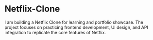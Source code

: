 # Netflix-Clone
I am building a Netflix Clone for learning and portfolio showcase. The project focuses on practicing frontend development, UI design, and API integration to replicate the core features of Netflix.
